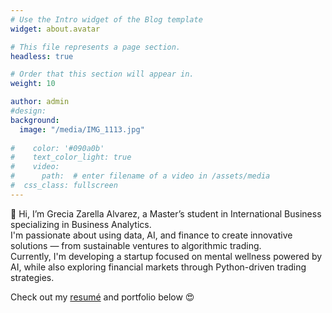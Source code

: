 ```yaml
---
# Use the Intro widget of the Blog template
widget: about.avatar

# This file represents a page section.
headless: true

# Order that this section will appear in.
weight: 10

author: admin
#design:
background:
  image: "/media/IMG_1113.jpg"
  
#    color: '#090a0b'
#    text_color_light: true
#    video:
#      path:  # enter filename of a video in /assets/media
#  css_class: fullscreen
---
```


👋 Hi, I’m Grecia Zarella Alvarez, a Master’s student in International Business specializing in Business Analytics.  
I'm passionate about using data, AI, and finance to create innovative solutions — from sustainable ventures to algorithmic trading.  
Currently, I'm developing a startup focused on mental wellness powered by AI, while also exploring financial markets through Python-driven trading strategies.

Check out my [resumé](/about/) and portfolio below 😍
